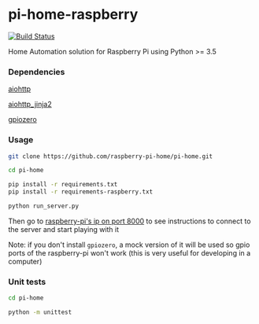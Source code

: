 # pi-home-raspberry

[![Build Status](https://travis-ci.org/raspberry-pi-home/pi-home-raspberry.svg?branch=master)](https://travis-ci.org/raspberry-pi-home/pi-home-raspberry)

Home Automation solution for Raspberry Pi using Python >= 3.5

### Dependencies

[aiohttp](http://aiohttp.readthedocs.io/en/stable/)

[aiohttp_jinja2](https://aiohttp-jinja2.readthedocs.io/en/stable/)

[gpiozero](https://gpiozero.readthedocs.io/en/stable/)

### Usage

```sh
git clone https://github.com/raspberry-pi-home/pi-home.git

cd pi-home

pip install -r requirements.txt
pip install -r requirements-raspberry.txt

python run_server.py
```

Then go to [raspberry-pi's ip on port 8000](http://localhost:8000) to see instructions to connect to the server and start playing with it

Note: if you don't install `gpiozero`, a mock version of it will be used so gpio ports of the raspberry-pi won't work (this is very useful for developing in a computer)

### Unit tests

```sh
cd pi-home

python -m unittest
```

